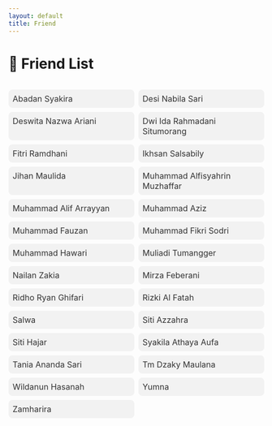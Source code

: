 ```yaml
---
layout: default
title: Friend
---
```


# 👥 Friend List

<style>
.friend-list {
  display: grid;
  grid-template-columns: repeat(auto-fit, minmax(220px, 1fr));
  gap: 0.5rem;
  padding: 1rem 0;
  font-size: 1rem;
}
.friend-list a {
  text-decoration: none;
  padding: 0.5rem;
  display: block;
  background: #f2f2f2;
  border-radius: 8px;
  color: #333;
  transition: background 0.2s;
}
.friend-list a:hover {
  background: #d0eaff;
}
</style>

<div class="friend-list">
  <a href="https://abadan1912.github.io/" target="_blank">Abadan Syakira</a>
  <a href="https://desynabilasari.github.io/" target="_blank">Desi Nabila Sari</a>
  <a href="https://deswitanazwa.github.io/" target="_blank">Deswita Nazwa Ariani</a>
  <a href="https://dwiidarahmadanisitumorang.github.io/" target="_blank">Dwi Ida Rahmadani Situmorang</a>
  <a href="https://fitriramadhani20.github.io/" target="_blank">Fitri Ramdhani</a>
  <a href="https://isanbly06.github.io/isanbily06.github.io/" target="_blank">Ikhsan Salsabily</a>
  <a href="https://jihanmaulidia09.github.io/" target="_blank">Jihan Maulida</a>
  <a href="https://alfisyahrin-26.github.io/" target="_blank">Muhammad Alfisyahrin Muzhaffar</a>
  <a href="https://alifarrayyan29.github.io/" target="_blank">Muhammad Alif Arrayyan</a>
  <a href="https://mhmmd-aziz.github.io/" target="_blank">Muhammad Aziz</a>
  <a href="https://muhammadfauzan61.github.io/" target="_blank">Muhammad Fauzan</a>
  <a href="https://mfikrisodri.github.io/" target="_blank">Muhammad Fikri Sodri</a>
  <a href="https://hawari-95.github.io/" target="_blank">Muhammad Hawari</a>
  <a href="https://muliadi50.github.io/" target="_blank">Muliadi Tumangger</a>
  <a href="https://nailanzakia.github.io/" target="_blank">Nailan Zakia</a>
  <a href="https://mirzafeberanyy.github.io/mirzafeberanyy.github.io/" target="_blank">Mirza Feberani</a>
  <a href="https://ridhoryanghifari.github.io/" target="_blank">Ridho Ryan Ghifari</a>
  <a href="https://riskialfattah.github.io/" target="_blank">Rizki Al Fatah</a>
  <a href="https://mhmmd-aziz.github.io/" target="_blank">Salwa</a>
  <a href="https://sitiazzahraaa.github.io/sitiazzahra.github.io/" target="_blank">Siti Azzahra</a>
  <a href="https://sitihajar01.github.io/sitihajar.github.io/" target="_blank">Siti Hajar</a>
  <a href="https://athayaaufa18.github.io/" target="_blank">Syakila Athaya Aufa</a>
  <a href="https://taniaanandasari.github.io/" target="_blank">Tania Ananda Sari</a>
  <a href="https://akbar2224.github.io/akbar2224/" target="_blank">Tm Dzaky Maulana</a>
  <a href="https://wildanunhasanah.github.io/" target="_blank">Wildanun Hasanah</a>
  <a href="https://mhmmd-aziz.github.io/" target="_blank">Yumna</a>
  <a href="https://zamharira09.github.io/" target="_blank">Zamharira</a>
</div>
